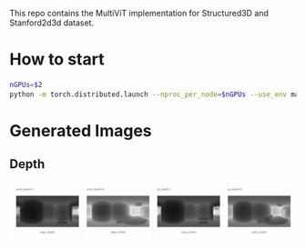 This repo contains the MultiViT implementation for Structured3D and Stanford2d3d dataset.

# How to start
```bash
nGPUs=$2
python -m torch.distributed.launch --nproc_per_node=$nGPUs --use_env main.py
```

# Generated Images

## Depth
![depth](./img/Depth.png)
